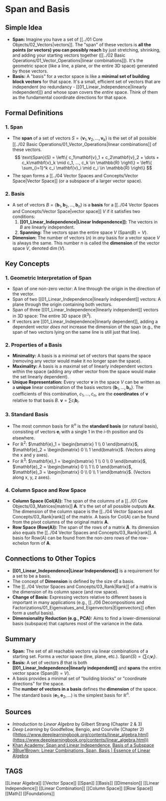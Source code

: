 # Span and Basis

## Simple Idea
*   **Span:** Imagine you have a set of [[../01 Core Objects/02_Vectors|vectors]]. The "span" of these vectors is **all the points (or vectors) you can possibly reach** by just stretching, shrinking, and adding your starting vectors together ([[../02 Basic Operations/01_Vector_Operations|linear combinations]]). It's the geometric space (like a line, a plane, or the entire 3D space) generated by those vectors.
*   **Basis:** A "basis" for a vector space is like a **minimal set of building block vectors** for that space. It's a small, efficient set of vectors that are independent (no redundancy - [[01_Linear_Independence|linearly independent]]) and whose span covers the *entire* space. Think of them as the fundamental coordinate directions for that space.

## Formal Definitions

### 1. Span
*   The **span** of a set of vectors $S = \{\mathbf{v}_1, \mathbf{v}_2, ..., \mathbf{v}_k\}$ is the set of all possible [[../02 Basic Operations/01_Vector_Operations|linear combinations]] of these vectors.
    $$ \text{Span}(S) = \left\{ c_1\mathbf{v}_1 + c_2\mathbf{v}_2 + \dots + c_k\mathbf{v}_k \mid c_1, ..., c_k \in \mathbb{R} \right\} = \left\{ \sum_{i=1}^k c_i \mathbf{v}_i \mid c_i \in \mathbb{R} \right\} $$
*   The span forms a [[../04 Vector Spaces and Concepts/Vector Space|Vector Space]] (or a subspace of a larger vector space).

### 2. Basis
*   A set of vectors $B = \{\mathbf{b}_1, \mathbf{b}_2, ..., \mathbf{b}_n\}$ is a **basis** for a [[../04 Vector Spaces and Concepts/Vector Space|vector space]] $V$ if it satisfies two conditions:
    1.  **[[01_Linear_Independence|Linear Independence]]:** The vectors in $B$ are linearly independent.
    2.  **Spanning:** The vectors span the entire space $V$ ($\text{Span}(B) = V$).
*   **Dimension:** The number of vectors ($n$) in *any* basis for a vector space $V$ is always the same. This number $n$ is called the **dimension** of the vector space $V$, denoted $\dim(V)$.

## Key Concepts

### 1. Geometric Interpretation of Span
*   Span of one non-zero vector: A line through the origin in the direction of the vector.
*   Span of two [[01_Linear_Independence|linearly independent]] vectors: A plane through the origin containing both vectors.
*   Span of three [[01_Linear_Independence|linearly independent]] vectors in 3D space: The entire 3D space ($\mathbb{R}^3$).
*   If vectors are [[01_Linear_Independence|linearly dependent]], adding a dependent vector *does not* increase the dimension of the span (e.g., the span of two vectors lying on the same line is still just that line).

### 2. Properties of a Basis
*   **Minimality:** A basis is a minimal set of vectors that spans the space (removing any vector would make it no longer span the space).
*   **Maximality:** A basis is a maximal set of linearly independent vectors within the space (adding any other vector from the space would make the set linearly dependent).
*   **Unique Representation:** Every vector $\mathbf{v}$ in the space $V$ can be written as a **unique** linear combination of the basis vectors $\{\mathbf{b}_1, ..., \mathbf{b}_n\}$. The coefficients of this combination, $c_1, ..., c_n$, are the **coordinates** of $\mathbf{v}$ relative to that basis $B$. $\mathbf{v} = \sum c_i \mathbf{b}_i$.

### 3. Standard Basis
*   The most common basis for $\mathbb{R}^n$ is the **standard basis** (or natural basis), consisting of vectors $\mathbf{e}_i$ with a single 1 in the $i$-th position and 0s elsewhere.
*   For $\mathbb{R}^2$: $\mathbf{e}_1 = \begin{bmatrix} 1 \\ 0 \end{bmatrix}$, $\mathbf{e}_2 = \begin{bmatrix} 0 \\ 1 \end{bmatrix}$. (Vectors along the x and y axes).
*   For $\mathbb{R}^3$: $\mathbf{e}_1 = \begin{bmatrix} 1 \\ 0 \\ 0 \end{bmatrix}$, $\mathbf{e}_2 = \begin{bmatrix} 0 \\ 1 \\ 0 \end{bmatrix}$, $\mathbf{e}_3 = \begin{bmatrix} 0 \\ 0 \\ 1 \end{bmatrix}$. (Vectors along x, y, z axes).

### 4. Column Space and Row Space
*   **Column Space (Col(A)):** The span of the columns of a [[../01 Core Objects/03_Matrices|matrix]] $\mathbf{A}$. It's the set of all possible outputs $\mathbf{Ax}$. The dimension of the column space is the [[../04 Vector Spaces and Concepts/03_Rank|rank]] of the matrix. A basis for Col(A) can be found from the pivot columns of the original matrix $\mathbf{A}$.
*   **Row Space (Row(A)):** The span of the rows of a matrix $\mathbf{A}$. Its dimension also equals the [[../04 Vector Spaces and Concepts/03_Rank|rank]]. A basis for Row(A) can be found from the non-zero rows of the row-echelon form of $\mathbf{A}$.

## Connections to Other Topics
*   **[[01_Linear_Independence|Linear Independence]]** is a requirement for a set to be a basis.
*   The concept of **Dimension** is defined by the size of a basis.
*   The [[../04 Vector Spaces and Concepts/03_Rank|Rank]] of a matrix is the dimension of its column space (and row space).
*   **Change of Basis:** Expressing vectors relative to different bases is important in many applications (e.g., [[../06 Decompositions and Factorizations/01_Eigenvalues_and_Eigenvectors|Eigenvectors]] often form a useful basis).
*   **Dimensionality Reduction (e.g., PCA):** Aims to find a lower-dimensional basis (subspace) that captures most of the variance in the data.

## Summary
*   **Span:** The set of all reachable vectors via linear combinations of a starting set. Forms a vector space (line, plane, etc.). $\text{Span}(S) = \{ \sum c_i \mathbf{v}_i \}$.
*   **Basis:** A set of vectors $B$ that is both **[[01_Linear_Independence|linearly independent]]** and **spans** the entire vector space ($\text{Span}(B)=V$).
*   A basis provides a minimal set of "building blocks" or "coordinate directions" for the space.
*   The **number of vectors in a basis** defines the **dimension** of the space.
*   The standard basis ($\mathbf{e}_1, \mathbf{e}_2, ...$) is the simplest basis for $\mathbb{R}^n$.

## Sources
*   *Introduction to Linear Algebra* by Gilbert Strang (Chapter 2 & 3)
*   *Deep Learning* by Goodfellow, Bengio, and Courville (Chapter 2) ([https://www.deeplearningbook.org/contents/linear_algebra.html](https://www.deeplearningbook.org/contents/linear_algebra.html))
*   [Khan Academy: Span and Linear Independence](https://www.khanacademy.org/math/linear-algebra/vectors-and-spaces/linear-combinations/v/linear-combinations-and-span), [Basis of a Subspace](https://www.khanacademy.org/math/linear-algebra/vectors-and-spaces/subspace-basis/v/basis-of-a-subspace)
*   [3Blue1Brown: Linear Combinations, Span, Basis | Essence of Linear Algebra](https://www.youtube.com/watch?v=k7RM-ot2NWY)

## TAGS
[[Linear Algebra]] [[Vector Space]] [[Span]] [[Basis]] [[Dimension]] [[Linear Independence]] [[Linear Combination]] [[Column Space]] [[Row Space]] [[Math]] [[Foundations]]